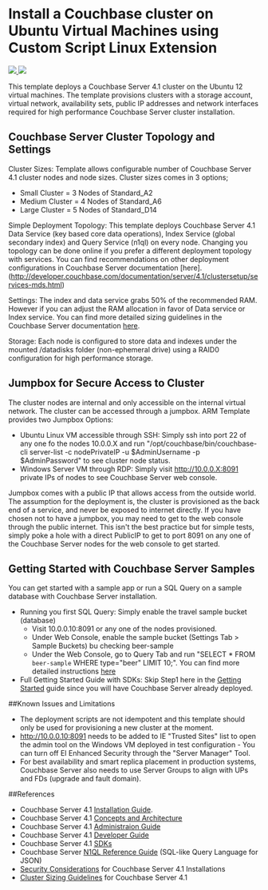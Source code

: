 # Install a Couchbase cluster on Ubuntu Virtual Machines using Custom Script Linux Extension

<a href="https://portal.azure.com/#create/Microsoft.Template/uri/https%3A%2F%2Fraw.githubusercontent.com%2Fcihanb%2Fazure-quickstart-templates%2Fmaster%2Fcouchbase-on-ubuntu%2Fazuredeploy.json" target="_blank">
    <img src="http://azuredeploy.net/deploybutton.png"/>
</a>
<a href="http://armviz.io/#/?load=https%3A%2F%2Fraw.githubusercontent.com%2Fcihanb%2Fazure-quickstart-templates%2Fmaster%2Fcouchbase-on-ubuntu%2Fazuredeploy.json" target="_blank">
    <img src="http://armviz.io/visualizebutton.png"/>
</a>

This template deploys a Couchbase Server 4.1 cluster on the Ubuntu 12 virtual machines. The template provisions clusters with a storage account, virtual network, availability sets, public IP addresses and network interfaces required for high performance Couchbase Server cluster installation.

Couchbase Server Cluster Topology and Settings
----------------------------------------------
Cluster Sizes: Template allows configurable number of Couchbase Server 4.1 cluster nodes and node sizes. Cluster sizes comes in 3 options;
- Small Cluster = 3 Nodes of Standard_A2
- Medium Cluster  = 4 Nodes of Standard_A6
- Large Cluster = 5 Nodes of Standard_D14

Simple Deployment Topology: This template deploys Couchbase Server 4.1 Data Service (key based core data operations), Index Service (global secondary index) and Query Service (n1ql) on every node. Changing you topology can be done online if  you prefer a different deployment topology with services. You can find recommendations on other deployment configurations in Couchbase Server documentation [here].(http://developer.couchbase.com/documentation/server/4.1/clustersetup/services-mds.html) 

Settings: The index and data service grabs 50% of the recommended RAM. However if you can adjust the RAM allocation in favor of Data service or Index service. You can find more detailed sizing guidelines in the Couchbase Server documentation [here](http://developer.couchbase.com/documentation/server/4.1/install/sizing-general.html). 

Storage: Each node is configured to store data and indexes under the mounted /datadisks folder (non-ephemeral drive)  using a RAID0 configuration for high performance storage. 

Jumpbox for Secure Access to Cluster
------------------------------------
The cluster nodes are internal and only accessible on the internal virtual network. The cluster can be accessed through a jumpbox. ARM Template provides two Jumpbox Options: 
- Ubuntu Linux VM accessible through SSH: Simply ssh into port 22 of any one fo the nodes 10.0.0.X and run "/opt/couchbase/bin/couchbase-cli server-list -c nodePrivateIP -u $AdminUsername -p $AdminPassword" to see cluster node status.
- Windows Server VM through RDP: Simply visit http://10.0.0.X:8091 private IPs of nodes to see Couchbase Server web console.

Jumpbox comes with a public IP that allows access from the outside world. The assumption for the deployment is, the cluster is provisioned as the back end of a service, and never be exposed to internet directly. If you have chosen not to have a jumpbox, you may need to get to the web console through the public internet. This isn't the best practice but for simple tests, simply poke a hole with a direct PublicIP to get to port 8091 on any one of the Couchbase Server nodes for the web console to get started. 

Getting Started with Couchbase Server Samples
---------------------------------------------
You can get started with a sample app or run a SQL Query on a sample database with Couchbase Server installation. 
- Running you first SQL Query: Simply enable the travel sample bucket (database) 
    - Visit 10.0.0.10:8091 or any one of the nodes provisioned.
    - Under Web Console, enable the sample bucket (Settings Tab > Sample Buckets) bu checking beer-sample
    - Under the Web Console, go to Query Tab and run "SELECT * FROM `beer-sample` WHERE type="beer" LIMIT 10;". You can find more detailed instructions [here](http://developer.couchbase.com/documentation/server/4.1/getting-started/first-n1ql-query.html#first-n1ql)
- Full Getting Started Guide with SDKs: Skip Step1 here in the [Getting Started](http://www.couchbase.com/get-started-developing-nosql) guide since you will have Couchbase Server already deployed.

##Known Issues and Limitations
- The deployment scripts are not idempotent and this template should only be used for provisioning a new cluster at the moment.
- http://10.0.0.10:8091 needs to be added to IE "Trusted Sites" list to open the admin tool on the Windows VM deployed in test configuration - You can turn off EI Enhanced Security through the "Server Manager" Tool.
- For best availability and smart replica placement in production systems, Couchbase Server also needs to use Server Groups to align with UPs and FDs (upgrade and fault domain).


##References
- Couchbase Server 4.1 [Installation Guide](http://developer.couchbase.com/documentation/server/4.1/install/installation-guide-intro.html). 
- Couchbase Server 4.1 [Concepts and Architecture](http://developer.couchbase.com/documentation/server/4.1/concepts/concepts-architecture-intro.html)
- Couchbase Server 4.1 [Administraion Guide](http://developer.couchbase.com/documentation/server/4.1/admin/admin-intro.html)
- Couchbase Server 4.1 [Developer Guide](http://developer.couchbase.com/documentation/server/4.1/developer-guide/intro.html)
- Couchbase Server 4.1 [SDKs](http://developer.couchbase.com/documentation/server/4.1/sdks/intro.html)
- Couchbase Server [N1QL Reference Guide](http://developer.couchbase.com/documentation/server/4.1/n1ql/index.html) (SQL-like Query Language for JSON)
- [Security Considerations](http://developer.couchbase.com/documentation/server/4.1/install/install-security-bp.html) for Couchbase Server 4.1 Installations
- [Cluster Sizing Guidelines](http://developer.couchbase.com/documentation/server/4.1/install/sizing-general.html) for Couchbase Server 4.1

